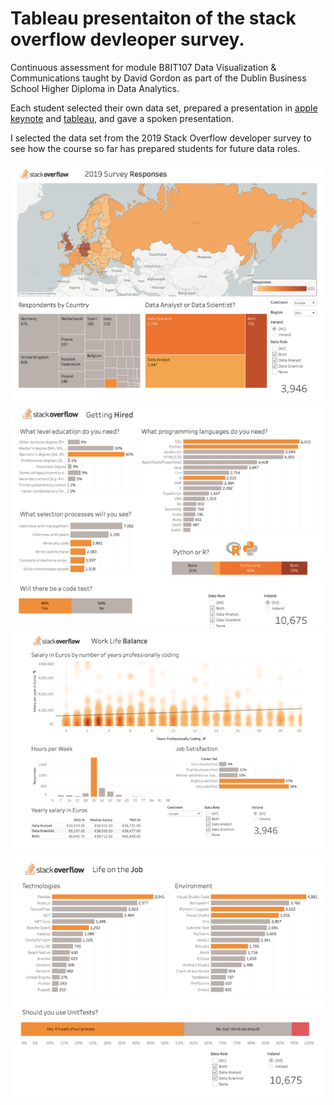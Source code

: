 # Tableau presentaiton of the stack overflow devleoper survey.

Continuous assessment for module B8IT107 Data Visualization & Communications taught by David Gordon as part of the Dublin Business School Higher Diploma in Data Analytics.

Each student selected their own data set, prepared a presentation in [apple keynote](https://github.com/barrysheppard/Tableau_StackOverflow_Dev_Survey/blob/master/presentation.key) and [tableau](https://github.com/barrysheppard/Tableau_StackOverflow_Dev_Survey/blob/master/stack_overflow_2019.twb), and gave a spoken presentation.

I selected the data set from the 2019 Stack Overflow developer survey to see how the course so far has prepared students for future data roles.

![page1](images/001.png)
![page2](images/002.png)
![page3](images/003.png)
![page4](images/004.png)
